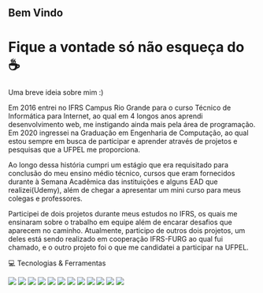## Bem Vindo 
# Fique a vontade só não esqueça do :coffee:
</hr>

Uma breve ideia sobre mim :)

Em 2016 entrei no IFRS Campus Rio Grande para o curso Técnico de Informática para Internet, ao qual em 4 longos anos aprendi desenvolvimento web, me instigando ainda mais pela área de programação.
Em 2020 ingressei na Graduação em Engenharia de Computação, ao qual estou sempre em busca de participar e aprender através de projetos e pesquisas que a UFPEL me proporciona.

Ao longo dessa história cumpri um estágio que era requisitado para conclusão do meu ensino médio técnico, cursos que eram fornecidos durante à Semana Acadêmica das instituições e alguns EAD que realizei(Udemy), além de chegar a apresentar um mini curso para meus colegas e professores.

Participei de dois projetos durante meus estudos no IFRS, os quais me ensinaram sobre o trabalho em equipe além de encarar desafios que aparecem no caminho. Atualmente, participo de outros dois projetos, um deles está sendo realizado em cooperação IFRS-FURG ao qual fui chamado, e o outro projeto foi o que me candidatei a participar na UFPEL.


💻 Tecnologias & Ferramentas


<img src="https://img.shields.io/badge/HTML5-E34F26?style=for-the-badge&logo=html5&logoColor=white" /> <img src="https://img.shields.io/badge/CSS3-1572B6?style=for-the-badge&logo=css3&logoColor=white" /> <img src="https://img.shields.io/badge/JavaScript-323330?style=for-the-badge&logo=javascript&logoColor=F7DF1E" /> <img src="https://img.shields.io/badge/PHP-777BB4?style=for-the-badge&logo=php&logoColor=white" /> <img src="https://img.shields.io/badge/Python-3776AB?style=for-the-badge&logo=python&logoColor=white" /> <img src="https://img.shields.io/badge/React-20232A?style=for-the-badge&logo=react&logoColor=61DAFB" /> <img src="https://img.shields.io/badge/React_Native-20232A?style=for-the-badge&logo=react&logoColor=61DAFB" /> <img src="https://img.shields.io/badge/Bootstrap-563D7C?style=for-the-badge&logo=bootstrap&logoColor=white" /> <img src="https://img.shields.io/badge/jQuery-0769AD?style=for-the-badge&logo=jquery&logoColor=white" /> <img src="https://img.shields.io/badge/MySQL-00000F?style=for-the-badge&logo=mysql&logoColor=white" /> <img src="https://img.shields.io/badge/PostgreSQL-316192?style=for-the-badge&logo=postgresql&logoColor=white" /> <img src="https://img.shields.io/badge/Git-F05032?style=for-the-badge&logo=git&logoColor=white" />
